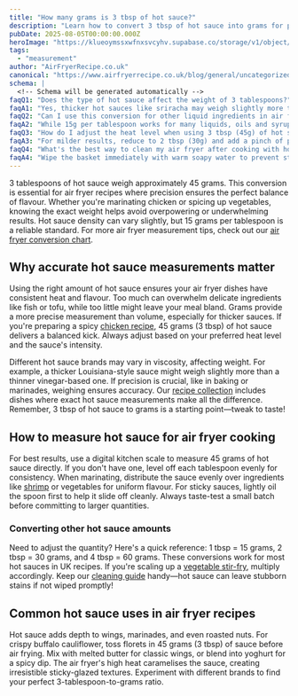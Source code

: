 ```yaml
---
title: "How many grams is 3 tbsp of hot sauce?"
description: "Learn how to convert 3 tbsp of hot sauce into grams for precise air fryer recipes. Get accurate measurements for perfect results every time!"
pubDate: 2025-08-05T00:00:00.000Z
heroImage: "https://klueoymssxwfnxsvcyhv.supabase.co/storage/v1/object/public/Shmucket/how-many-grams-is-3-tbsp-of-hot-sauce.webp"
tags:
  - "measurement"
author: "AirFryerRecipe.co.uk"
canonical: "https://www.airfryerrecipe.co.uk/blog/general/uncategorized/how-many-grams-is-3-tbsp-of-hot-sauce"
schema: |
  <!-- Schema will be generated automatically -->
faqQ1: "Does the type of hot sauce affect the weight of 3 tablespoons?"
faqA1: "Yes, thicker hot sauces like sriracha may weigh slightly more than thinner varieties (up to 50g for 3 tbsp), while vinegar-based sauces average 45g. Always check your brand's consistency for precision."
faqQ2: "Can I use this conversion for other liquid ingredients in air fryer recipes?"
faqA2: "While 15g per tablespoon works for many liquids, oils and syrups differ. Honey, for example, weighs about 21g per tbsp. Refer to specific conversion charts for accuracy."
faqQ3: "How do I adjust the heat level when using 3 tbsp (45g) of hot sauce?"
faqA3: "For milder results, reduce to 2 tbsp (30g) and add a pinch of paprika. For extra heat, include 1/4 tsp cayenne pepper per 45g of sauce. Taste as you go!"
faqQ4: "What's the best way to clean my air fryer after cooking with hot sauce?"
faqA4: "Wipe the basket immediately with warm soapy water to prevent staining. For stubborn residue, use a baking soda paste. Avoid abrasive scrubbers that could damage non-stick coatings."
---
```

<p>3 tablespoons of hot sauce weigh approximately 45 grams. This conversion is essential for air fryer recipes where precision ensures the perfect balance of flavour. Whether you're marinating chicken or spicing up vegetables, knowing the exact weight helps avoid overpowering or underwhelming results. Hot sauce density can vary slightly, but 15 grams per tablespoon is a reliable standard. For more air fryer measurement tips, check out our <a href=https://www.airfryerrecipe.co.uk/air-fryer-conversion-chart>air fryer conversion chart</a>.</p>  

<h2>Why accurate hot sauce measurements matter</h2>  
<p>Using the right amount of hot sauce ensures your air fryer dishes have consistent heat and flavour. Too much can overwhelm delicate ingredients like fish or tofu, while too little might leave your meal bland. Grams provide a more precise measurement than volume, especially for thicker sauces. If you're preparing a spicy <a href=https://www.airfryerrecipe.co.uk/recipe-category/chicken>chicken recipe</a>, 45 grams (3 tbsp) of hot sauce delivers a balanced kick. Always adjust based on your preferred heat level and the sauce's intensity.</p>  

<p>Different hot sauce brands may vary in viscosity, affecting weight. For example, a thicker Louisiana-style sauce might weigh slightly more than a thinner vinegar-based one. If precision is crucial, like in baking or marinades, weighing ensures accuracy. Our <a href=https://www.airfryerrecipe.co.uk/recipes>recipe collection</a> includes dishes where exact hot sauce measurements make all the difference. Remember, 3 tbsp of hot sauce to grams is a starting point—tweak to taste!</p>  

<h2>How to measure hot sauce for air fryer cooking</h2>  
<p>For best results, use a digital kitchen scale to measure 45 grams of hot sauce directly. If you don't have one, level off each tablespoon evenly for consistency. When marinating, distribute the sauce evenly over ingredients like <a href=https://www.airfryerrecipe.co.uk/recipe-category/shrimp>shrimp</a> or vegetables for uniform flavour. For sticky sauces, lightly oil the spoon first to help it slide off cleanly. Always taste-test a small batch before committing to larger quantities.</p>  

<h3>Converting other hot sauce amounts</h3>  
<p>Need to adjust the quantity? Here's a quick reference: 1 tbsp = 15 grams, 2 tbsp = 30 grams, and 4 tbsp = 60 grams. These conversions work for most hot sauces in UK recipes. If you're scaling up a <a href=https://www.airfryerrecipe.co.uk/recipe-category/vegetables>vegetable stir-fry</a>, multiply accordingly. Keep our <a href=https://www.airfryerrecipe.co.uk/air-fryer-cleaner>cleaning guide</a> handy—hot sauce can leave stubborn stains if not wiped promptly!</p>  

<h2>Common hot sauce uses in air fryer recipes</h2>  
<p>Hot sauce adds depth to wings, marinades, and even roasted nuts. For crispy buffalo cauliflower, toss florets in 45 grams (3 tbsp) of sauce before air frying. Mix with melted butter for classic wings, or blend into yoghurt for a spicy dip. The air fryer's high heat caramelises the sauce, creating irresistible sticky-glazed textures. Experiment with different brands to find your perfect 3-tablespoon-to-grams ratio.</p>
